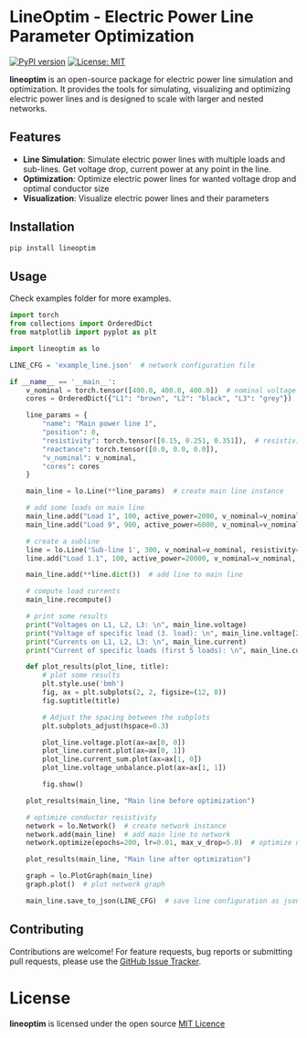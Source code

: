 # LineOptim - Electric Power Line Parameter Optimization

[![PyPI version](https://badge.fury.io/py/lineoptim.svg)](https://badge.fury.io/py/lineoptim) [![License: MIT](https://img.shields.io/badge/License-MIT-yellow.svg)](https://opensource.org/licenses/MIT)

**lineoptim** is an open-source package for electric power line simulation and optimization.
It provides the tools for simulating, visualizing and optimizing electric power lines and is designed to scale with larger and nested networks.

## Features

- **Line Simulation**: Simulate electric power lines with multiple loads and sub-lines. Get voltage drop, current power at any point in the line.
- **Optimization**: Optimize electric power lines for wanted voltage drop and optimal conductor size
- **Visualization**: Visualize electric power lines and their parameters


## Installation
```bash
pip install lineoptim
```

## Usage

Check examples folder for more examples.

```python
import torch
from collections import OrderedDict
from matplotlib import pyplot as plt

import lineoptim as lo

LINE_CFG = 'example_line.json'  # network configuration file

if __name__ == '__main__':
    v_nominal = torch.tensor([400.0, 400.0, 400.0])  # nominal voltage
    cores = OrderedDict({"L1": "brown", "L2": "black", "L3": "grey"})

    line_params = {
        "name": "Main power line 1",
        "position": 0,
        "resistivity": torch.tensor([0.15, 0.251, 0.351]),  # resistivity,
        "reactance": torch.tensor([0.0, 0.0, 0.0]),
        "v_nominal": v_nominal,
        "cores": cores
    }

    main_line = lo.Line(**line_params)  # create main line instance

    # add some loads on main line
    main_line.add("Load 1", 100, active_power=2000, v_nominal=v_nominal, power_factor=0.91)
    main_line.add("Load 9", 900, active_power=6000, v_nominal=v_nominal, power_factor=0.9)

    # create a subline
    line = lo.Line('Sub-line 1', 300, v_nominal=v_nominal, resistivity=torch.tensor([0.2, 0.2, 0.2]), cores=cores)
    line.add("Load 1.1", 100, active_power=20000, v_nominal=v_nominal, power_factor=0.8)

    main_line.add(**line.dict())  # add line to main line

    # compute load currents
    main_line.recompute()

    # print some results
    print("Voltages on L1, L2, L3: \n", main_line.voltage)
    print("Voltage of specific load (3. load): \n", main_line.voltage[2])
    print("Currents on L1, L2, L3: \n", main_line.current)
    print("Current of specific loads (first 5 loads): \n", main_line.current[0:5])

    def plot_results(plot_line, title):
        # plot some results
        plt.style.use('bmh')
        fig, ax = plt.subplots(2, 2, figsize=(12, 8))
        fig.suptitle(title)

        # Adjust the spacing between the subplots
        plt.subplots_adjust(hspace=0.3)

        plot_line.voltage.plot(ax=ax[0, 0])
        plot_line.current.plot(ax=ax[0, 1])
        plot_line.current_sum.plot(ax=ax[1, 0])
        plot_line.voltage_unbalance.plot(ax=ax[1, 1])

        fig.show()

    plot_results(main_line, "Main line before optimization")

    # optimize conductor resistivity
    network = lo.Network()  # create network instance
    network.add(main_line)  # add main line to network
    network.optimize(epochs=200, lr=0.01, max_v_drop=5.0)  # optimize network

    plot_results(main_line, "Main line after optimization")

    graph = lo.PlotGraph(main_line)
    graph.plot()  # plot network graph

    main_line.save_to_json(LINE_CFG)  # save line configuration as json
```

## Contributing
Contributions are welcome! For feature requests, bug reports or submitting pull requests, please use the [GitHub Issue Tracker](https://github.com/davidsenoner/lineoptim/issues).

# License
**lineoptim** is licensed under the open source [MIT Licence](https://github.com/davidsenoner/lineoptim/blob/main/LICENCE)

